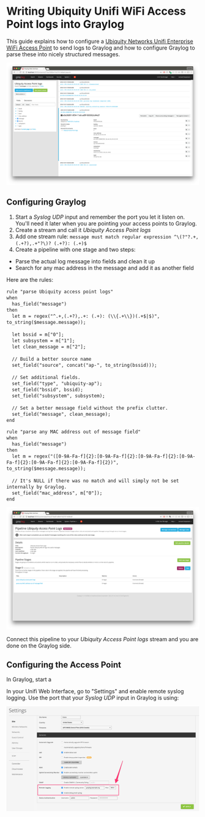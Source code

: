 # Writing Ubiquity Unifi WiFi Access Point logs into Graylog

This guide explains how to configure a [Ubiquity Networks Unifi Enterprise WiFi Access Point](https://www.ubnt.com/unifi/unifi-ap/) to send logs to Graylog and how to configure Graylog to parse these into nicely structured messages.

![](https://github.com/Graylog2/graylog-guide-ubiquity-unify-ap/blob/master/message.png)

## Configuring Graylog

1. Start a _Syslog UDP_ input and remember the port you let it listen on. You'll need it later when you are pointing your access points to Graylog.
1. Create a stream and call it _Ubiquity Access Point logs_
1. Add one stream rule: `message must match regular expression ^\(?"?.+,(.+?),.+"?\)? (.+?): (.+)$`
1. Create a pipeline with one stage and two steps:
  * Parse the actual log message into fields and clean it up
  * Search for any mac address in the message and add it as another field

Here are the rules:

```
rule "parse Ubiquity access point logs"
when
  has_field("message")
then
  let m = regex("^.+,(.+?),.+: (.+): (\\{.+\\})(.+$|$)", to_string($message.message));
  
  let bssid = m["0"];
  let subsystem = m["1"];
  let clean_message = m["2"];
  
  // Build a better source name
  set_field("source", concat("ap-", to_string(bssid)));
  
  // Set additional fields.
  set_field("type", "ubiquity-ap");
  set_field("bssid", bssid);
  set_field("subsystem", subsystem); 

  // Set a better message field without the prefix clutter.
  set_field("message", clean_message);
end
```

```
rule "parse any MAC address out of message field"
when
  has_field("message")
then
  let m = regex("([0-9A-Fa-f]{2}:[0-9A-Fa-f]{2}:[0-9A-Fa-f]{2}:[0-9A-Fa-f]{2}:[0-9A-Fa-f]{2}:[0-9A-Fa-f]{2})", to_string($message.message));
  
  // It's NULL if there was no match and will simply not be set internally by Graylog.
  set_field("mac_address", m["0"]);
end
```

![](https://github.com/Graylog2/graylog-guide-ubiquity-unify-ap/blob/master/pipeline.png)

Connect this pipeline to your _Ubiquity Access Point logs_ stream and you are done on the Graylog side.

## Configuring the Access Point

In Graylog, start a 

In your Unifi Web Interface, go to "Settings" and enable remote syslog logging. Use the port that your _Syslog UDP_ input in Graylog is using:

![](https://github.com/Graylog2/graylog-guide-ubiquity-unify-ap/blob/master/unifi.jpg)

